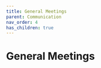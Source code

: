 ```yaml
---
title: General Meetings
parent: Communication
nav_order: 4
has_children: true
---
```

# General Meetings